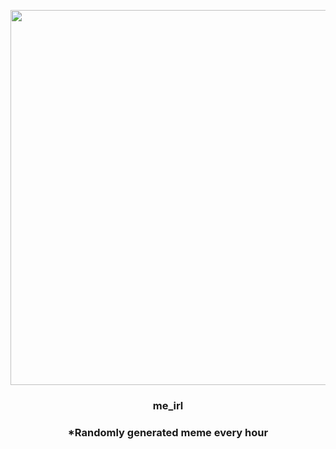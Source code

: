 <p align="center">
        <img src="https://i.redd.it/sidq70ef65t81.jpg" width="600" height="600">
        </p>
        <h3 align="center">me_irl</h3>
        <h3 align="center">*Randomly generated meme every hour</h3>
    